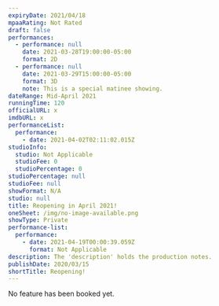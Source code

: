 ```yaml
---
expiryDate: 2021/04/18
mpaaRating: Not Rated
draft: false
performances:
  - performance: null
    date: 2021-03-28T19:00:00-05:00
    format: 2D
  - performance: null
    date: 2021-03-29T15:00:00-05:00
    format: 3D
    note: This is a special matinee showing.
dateRange: Mid-April 2021
runningTime: 120
officialURL: x
imdbURL: x
performanceList:
  performance:
    - date: 2021-04-02T02:11:02.015Z
studioInfo:
  studio: Not Applicable
  studioFee: 0
  studioPercentage: 0
studioPercentage: null
studioFee: null
showFormat: N/A
studio: null
title: Reopening in April 2021!
oneSheet: /img/no-image-available.png
showType: Private
performance-list:
  performance:
    - date: 2021-04-19T00:00:39.059Z
      format: Not Applicable
description: The 'description' holds the production notes.
publishDate: 2020/03/15
shortTitle: Reopening!
---
```

No feature has been booked yet.
